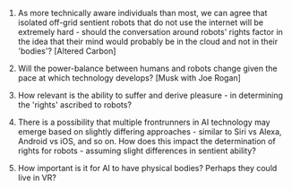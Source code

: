 1. As more technically aware individuals than most, we can agree that isolated off-grid sentient robots that do not use the internet will be extremely hard - should the conversation around robots' rights factor in the idea that their mind would probably be in the cloud and not in their 'bodies'? [Altered Carbon]

2. Will the power-balance between humans and robots change given the pace at which technology develops? [Musk with Joe Rogan]

3. How relevant is the ability to suffer and derive pleasure - in determining the 'rights' ascribed to robots?

4. There is a possibility that multiple frontrunners in AI technology may emerge based on slightly differing approaches - similar to Siri vs Alexa, Android vs iOS, and so on. How does this impact the determination of rights for robots - assuming slight differences in sentient ability?

5. How important is it for AI to have physical bodies? Perhaps they could live in VR?
